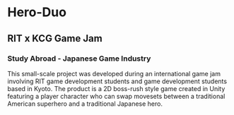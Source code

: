 # Hero-Duo

## RIT x KCG Game Jam

### Study Abroad - Japanese Game Industry

This small-scale project was developed during an international game jam involving RIT game development students and game development students based in Kyoto. The product is a 2D boss-rush style game created in Unity featuring a player character who can swap movesets between a traditional American superhero and a traditional Japanese hero.
